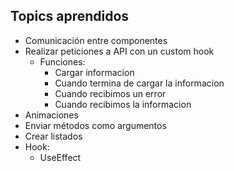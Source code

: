 ## Topics aprendidos

- Comunicación entre componentes
- Realizar peticiones a API con un custom hook
  - Funciones:
    - Cargar informacion
    - Cuando termina de cargar la informacion
    - Cuando recibimos un error
    - Cuando recibimos la informacion
- Animaciones
- Enviar métodos como argumentos
- Crear listados
- Hook:
  - UseEffect
